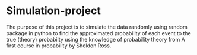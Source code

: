 # Simulation-project
The purpose of this project is to simulate the data randomly using random package in python to find the approximated probability of each event to the true (theory) probabilty using the knowledge of probability theory from A first course in probability by Sheldon Ross.
